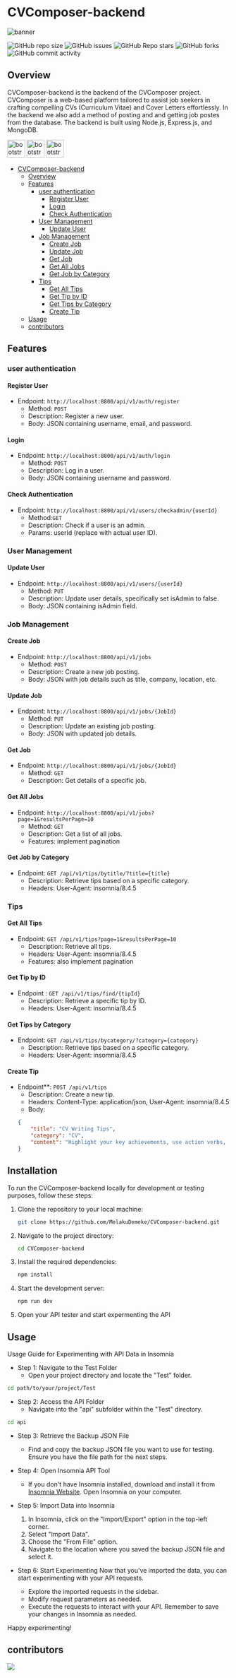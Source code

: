 # CVComposer-backend

![banner](img/cvcomposerheadimg.png)

![GitHub repo size](https://img.shields.io/github/repo-size/MelakuDemeke/CVComposer-backend)
![GitHub issues](https://img.shields.io/github/issues/MelakuDemeke/CVComposer-backend)
![GitHub Repo stars](https://img.shields.io/github/stars/MelakuDemeke/CVComposer-backend?logo=github&style=flat)
![GitHub forks](https://img.shields.io/github/forks/MelakuDemeke/CVComposer-backend?logo=github&style=falt)
![GitHub commit activity](https://img.shields.io/github/commit-activity/m/MelakuDemeke/CVComposer-backend?logo=github)

## Overview
CVComposer-backend is the backend of the CVComposer project. CVComposer is a web-based platform tailored to assist job seekers in crafting compelling CVs (Curriculum Vitae) and Cover Letters effortlessly. In the backend we also add a method of posting and and getting job postes from the database. The backend is built using Node.js, Express.js, and MongoDB.

<p align="left"> 
  <img src="https://cdn.jsdelivr.net/gh/devicons/devicon/icons/nodejs/nodejs-original.svg" alt="bootstrap" width="40" height="40"/>
  <img src="https://cdn.jsdelivr.net/gh/devicons/devicon/icons/express/express-original.svg" alt="bootstrap" width="40" height="40"/>
  <img src="https://cdn.jsdelivr.net/gh/devicons/devicon/icons/mongodb/mongodb-original.svg" alt="bootstrap" width="40" height="40"/>
</p>

- [CVComposer-backend](#cvcomposer-backend)
  - [Overview](#overview)
  - [Features](#features)
    - [user authentication](#user-authentication)
      - [Register User](#register-user)
      - [Login](#login)
      - [Check Authentication](#check-authentication)
    - [User Management](#user-management)
      - [Update User](#update-user)
    - [Job Management](#job-management)
      - [Create Job](#create-job)
      - [Update Job](#update-job)
      - [Get Job](#get-job)
      - [Get All Jobs](#get-all-jobs)
      - [Get Job by Category](#get-job-by-category)
    - [Tips](#tips)
      - [Get All Tips](#get-all-tips)
      - [Get Tip by ID](#get-tip-by-id)
      - [Get Tips by Category](#get-tips-by-category)
      - [Create Tip](#create-tip)
  - [Usage](#usage)
  - [contributors](#contributors)

## Features

### user authentication

#### Register User
* Endpoint: `http://localhost:8800/api/v1/auth/register`
  * Method: `POST`
  * Description: Register a new user.
  * Body: JSON containing username, email, and password.

#### Login
* Endpoint: `http://localhost:8800/api/v1/auth/login`
  * Method: `POST`
  * Description: Log in a user.
  * Body: JSON containing username and password.

#### Check Authentication
* Endpoint: `http://localhost:8800/api/v1/users/checkadmin/{userId}`
  * Method:`GET`
  * Description: Check if a user is an admin.
  * Params: userId (replace with actual user ID).

### User Management

#### Update User
* Endpoint: `http://localhost:8800/api/v1/users/{userId}`
  * Method: `PUT`
  * Description: Update user details, specifically set isAdmin to false.
  * Body: JSON containing isAdmin field.

### Job Management

#### Create Job
* Endpoint: `http://localhost:8800/api/v1/jobs`
  * Method: `POST`
  * Description: Create a new job posting.
  * Body: JSON with job details such as title, company, location, etc.

#### Update Job
* Endpoint: `http://localhost:8800/api/v1/jobs/{JobId}`
  * Method: `PUT`
  * Description: Update an existing job posting.
  * Body: JSON with updated job details.

#### Get Job
* Endpoint: `http://localhost:8800/api/v1/jobs/{JobId}`
  * Method: `GET`
  * Description: Get details of a specific job.

#### Get All Jobs
* Endpoint: `http://localhost:8800/api/v1/jobs?page=1&resultsPerPage=10`
  * Method: `GET`
  * Description: Get a list of all jobs.
  * Features: implement pagination

#### Get Job by Category
* Endpoint: `GET /api/v1/tips/bytitle/?title={title}`
  * Description: Retrieve tips based on a specific category.
  * Headers: User-Agent: insomnia/8.4.5

### Tips

#### Get All Tips
* Endpoint: `GET /api/v1/tips?page=1&resultsPerPage=10`
  * Description: Retrieve all tips.
  * Headers: User-Agent: insomnia/8.4.5
  * Features: also implement pagination

#### Get Tip by ID
* Endpoint : `GET /api/v1/tips/find/{tipId}`
  * Description: Retrieve a specific tip by ID.
  * Headers: User-Agent: insomnia/8.4.5

#### Get Tips by Category
* Endpoint: `GET /api/v1/tips/bycategory/?category={category}`
  * Description: Retrieve tips based on a specific category.
  * Headers: User-Agent: insomnia/8.4.5

#### Create Tip
* Endpoint**: `POST /api/v1/tips`
  * Description: Create a new tip.
  * Headers: Content-Type: application/json, User-Agent: insomnia/8.4.5
  * Body:
  ```json
  {
      "title": "CV Writing Tips",
      "category": "CV",
      "content": "Highlight your key achievements, use action verbs, and keep your CV concise and well-organized. Tailor it for the specific job you're applying for."
  }

## Installation

To run the CVComposer-backend locally for development or testing purposes, follow these steps:

1. Clone the repository to your local machine:

   ```bash
   git clone https://github.com/MelakuDemeke/CVComposer-backend.git
   ```

2. Navigate to the project directory:

   ```bash
   cd CVComposer-backend
   ```

3. Install the required dependencies:

   ```bash
   npm install
   ```

4. Start the development server:

   ```bash
   npm run dev
   ```
5. Open your API tester and start expermenting the API

## Usage
Usage Guide for Experimenting with API Data in Insomnia

* Step 1: Navigate to the Test Folder
  * Open your project directory and locate the "Test" folder.

```bash
cd path/to/your/project/Test
```

* Step 2: Access the API Folder
  * Navigate into the "api" subfolder within the "Test" directory.

```bash
cd api
```

* Step 3: Retrieve the Backup JSON File
  * Find and copy the backup JSON file you want to use for testing. Ensure you have the file path for the next steps.

* Step 4: Open Insomnia API Tool
  * If you don't have Insomnia installed, download and install it from [Insomnia Website](https://insomnia.rest/download). Open Insomnia on your computer.

* Step 5: Import Data into Insomnia
  1. In Insomnia, click on the "Import/Export" option in the top-left corner.
  2. Select "Import Data".
  3. Choose the "From File" option.
  4. Navigate to the location where you saved the backup JSON file and select it.

* Step 6: Start Experimenting
Now that you've imported the data, you can start experimenting with your API requests.

  * Explore the imported requests in the sidebar.
  * Modify request parameters as needed.
  * Execute the requests to interact with your API.
Remember to save your changes in Insomnia as needed.

Happy experimenting!

## contributors
<a href="https://github.com/MelakuDemeke/CVComposer/graphs/contributors">
  <img src="https://contrib.rocks/image?repo=MelakuDemeke/CVComposer" />
</a>
